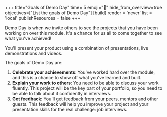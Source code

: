 +++
title="Goals of Demo Day"
time= 5
emoji="🎯"
hide_from_overview=true
objectives=["List the goals of Demo Day"]
[build]
  render = 'never'
  list = 'local'
  publishResources = false
+++

Demo Day is when we invite others to see the projects that you have been working on over this module. It's a chance for us all to come together to see what you've achieved!

You'll present your product using a combination of presentations, live demonstrations and videos.

The goals of Demo Day are:

1. **Celebrate your achievements**: You've worked hard over the module, and this is a chance to show off what you've learned and built.
1. **Explain your work to others**: You need to be able to discuss your work fluently. This project will be the key part of your portfolio, so you need to be able to talk about it confidently in interviews.
1. **Get feedback**: You'll get feedback from your peers, mentors and other guests. This feedback will help you improve your project and your presentation skills for the real challenge: job interviews.
